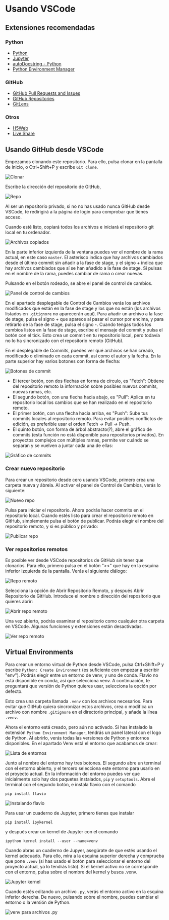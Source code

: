 # Usando VSCode

## Extensiones recomendadas

### Python

* [Python](https://marketplace.visualstudio.com/items?itemName=ms-python.python)
* [Jupyter](https://marketplace.visualstudio.com/items?itemName=ms-toolsai.jupyter)
* [autoDocstring - Python](https://marketplace.visualstudio.com/items?itemName=njpwerner.autodocstring)
* [Python Environment Manager](https://marketplace.visualstudio.com/items?itemName=donjayamanne.python-environment-manager)

### GitHub

* [GitHub Pull Requests and Issues](https://marketplace.visualstudio.com/items?itemName=GitHub.vscode-pull-request-github)
* [GitHub Repositories](https://marketplace.visualstudio.com/items?itemName=GitHub.remotehub)
* [GitLens](https://marketplace.visualstudio.com/items?itemName=eamodio.gitlens)

### Otros

* [H5Web](https://marketplace.visualstudio.com/items?itemName=h5web.vscode-h5web)
* [Live Share](https://marketplace.visualstudio.com/items?itemName=MS-vsliveshare.vsliveshare-pack)

## Usando GitHub desde VSCode

Empezamos clonando este repositorio. Para ello, pulsa clonar en la pantalla de inicio, o Ctrl+Shift+P y escribe `Git clone`.

![Clonar](01.png)

Escribe la dirección del repositorio de GitHub,

![Repo](02.png)

Al ser un repositorio privado, si no no has usado nunca GitHub desde VSCode, te redirigirá a la página de login para comprobar que tienes acceso.

Cuando esté listo, copiará todos los archivos e iniciará el repositorio git local en tu ordenador.

![Archivos copiados](03.png)

En la parte inferior izquierda de la ventana puedes ver el nombre de la rama actual, en este caso `master`. El asterisco indica que hay archivos cambiados desde el último commit sin añadir a la fase de stage, y el signo + indica que hay archivos cambiados que sí se han añadido a la fase de stage. Si pulsas en el nombre de la rama, puedes cambiar de rama o crear nuevas.

Pulsando en el botón rodeado, se abre el panel de control de cambios.

![Panel de control de cambios](04.png)

En el apartado desplegable de Control de Cambios verás los archivos modificados que están en la fase de stage y los que no están (los archivos listados en `.gitignore` no aparecerán aquí). Para añadir un archivo a la fase de stage, pulsa el signo + que aparece al pasar el cursor por encima, y para retirarlo de la fase de stage, pulsa el signo -. Cuando tengas todos los cambios listos en la fase de stage, escribe el mensaje del commit y pulsa el botón con el tick. Esto crea un commit en tu repositorio local, pero todavía no lo ha sincronizado con el repositorio remoto (GitHub).

En el desplegable de Commits, puedes ver qué archivos se han creado, modificado o eliminado en cada commit, así como el autor y la fecha. En la parte superior hay varios botones con forma de flecha:

![Botones de commit](05.png)

* El tercer botón, con dos flechas en forma de círculo, es "Fetch": Obtiene del repositorio remoto la información sobre posibles nuevos commits, nuevas ramas, etc.
* El segundo botón, con una flecha hacia abajo, es "Pull": Aplica en tu repositorio local los cambios que se han realizado en el repositorio remoto.
* El primer botón, con una flecha hacia arriba, es "Push": Sube tus commits locales al repositorio remoto. Para evitar posibles conflictos de edición, es preferible usar el orden Fetch -> Pull -> Push.
* El quinto botón, con forma de árbol abstracto(?), abre el gráfico de commits (esta función no está disponible para repositorios privados). En proyectos complejos con múltiples ramas, permite ver cuándo se separan y se vuelven a juntar cada una de ellas:

![Gráfico de commits](06.png)

### Crear nuevo repositorio

Para crear un repositorio desde cero usando VSCode, primero crea una carpeta nueva y ábrela. Al activar el panel de Control de Cambios, verás lo siguiente:

![Nuevo repo](07.png)

Pulsa para iniciar el repositorio. Ahora podrás hacer commits en el repositorio local. Cuando estés listo para crear el repositorio remoto en GitHub, simplemente pulsa el botón de publicar. Podrás elegir el nombre del repositorio remoto, y si es público y privado:

![Publicar repo](08.png)

### Ver repositorios remotos

Es posible ver desde VSCode repositorios de GitHub sin tener que clonarlos. Para ello, primero pulsa en el botón "><" que hay en la esquina inferior izquierda de la pantalla. Verás el siguiente diálogo:

![Repo remoto](09.png)

Selecciona la opción de Abrir Repositorio Remoto, y después Abrir Repositorio de GitHub. Introduce el nombre o dirección del repositorio que quieres abrir:

![Abrir repo remoto](10.png)

Una vez abierto, podrás examinar el repositorio como cualquier otra carpeta en VSCode. Algunas funciones y extensiones están desactivadas.

![Ver repo remoto](11.png)

## Virtual Environments

Para crear un entorno virtual de Python desde VSCode, pulsa Ctrl+Shift+P y escribe `Python: Create Environment` (es suficiente con empezar a escribir "env"). Podrás elegir entre un entorno de venv, y uno de conda. Flavio no está disponible en conda, así que selecciona venv. A continuación, te preguntará que versión de Python quieres usar, selecciona la opción por defecto.

Esto crea una carpeta llamada `.venv` con los archivos necesarios. Para evitar que GitHub quiera sincronizar estos archivos, crea o modifica un archivo con nombre `.gitignore` en el directorio principal, y añade la línea `.venv`.

Ahora el entorno está creado, pero aún no activado. Si has instalado la extensión `Python Environment Manager`, tendrás un panel lateral con el logo de Python. Al abrirlo, verás todas las versiones de Python y entornos disponibles. En el apartado Venv está el entorno que acabamos de crear:

![Lista de entornos](12.png)

Junto al nombre del entorno hay tres botones. El segundo abre un terminal con el entorno abierto, y el tercero selecciona este entorno para usarlo en el proyecto actual. En la información del entorno puedes ver que inicialmente solo hay dos paquetes instalados, `pip` y `setuptools`. Abre el terminal con el segundo botón, e instala flavio con el comando

```pip install flavio```

![Instalando flavio](13.png)

Para usar un cuaderno de Jupyter, primero tienes que instalar

```pip install ipykernel```

y después crear un kernel de Jupyter con el comando

```ipython kernel install --user --name=venv```

Cuando abras un cuaderno de Jupyer, asegúrate de que estés usando el kernel adecuado. Para ello, mira a la esquina superior derecha y comprueba que pone `.venv` (si has usado el botón para seleccionar el entorno del proyecto actual, ya lo tendrás listo). Si el kernel activo no se corresponde con el entorno, pulsa sobre el nombre del kernel y busca .venv.

![Jupyter kernel](14.png)

Cuando estés editando un archivo `.py`, verás el entorno activo en la esquina inferior derecha. De nuevo, pulsando sobre el nombre, puedes cambiar el entorno o la versión de Python.

![venv para archivos .py](15.png)
